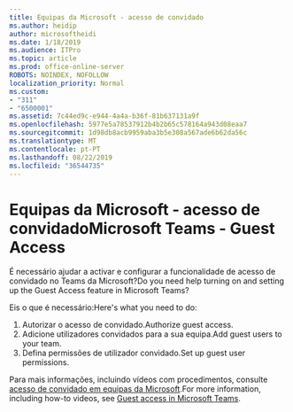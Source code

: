 ```yaml
---
title: Equipas da Microsoft - acesso de convidado
ms.author: heidip
author: microsoftheidi
ms.date: 1/18/2019
ms.audience: ITPro
ms.topic: article
ms.prod: office-online-server
ROBOTS: NOINDEX, NOFOLLOW
localization_priority: Normal
ms.custom:
- "311"
- "6500001"
ms.assetid: 7c44ed9c-e944-4a4a-b36f-81b637131a9f
ms.openlocfilehash: 5977e5a78537912b4b2b65c578164a943d08eaa7
ms.sourcegitcommit: 1d98db8acb9959aba3b5e308a567ade6b62da56c
ms.translationtype: MT
ms.contentlocale: pt-PT
ms.lasthandoff: 08/22/2019
ms.locfileid: "36544735"
---
```

# <a name="microsoft-teams---guest-access"></a><span data-ttu-id="2eabb-102">Equipas da Microsoft - acesso de convidado</span><span class="sxs-lookup"><span data-stu-id="2eabb-102">Microsoft Teams - Guest Access</span></span>

<span data-ttu-id="2eabb-103">É necessário ajudar a activar e configurar a funcionalidade de acesso de convidado no Teams da Microsoft?</span><span class="sxs-lookup"><span data-stu-id="2eabb-103">Do you need help turning on and setting up the Guest Access feature in Microsoft Teams?</span></span>

<span data-ttu-id="2eabb-104">Eis o que é necessário:</span><span class="sxs-lookup"><span data-stu-id="2eabb-104">Here's what you need to do:</span></span>

1. <span data-ttu-id="2eabb-105">Autorizar o acesso de convidado.</span><span class="sxs-lookup"><span data-stu-id="2eabb-105">Authorize guest access.</span></span>
1. <span data-ttu-id="2eabb-106">Adicione utilizadores convidados para a sua equipa.</span><span class="sxs-lookup"><span data-stu-id="2eabb-106">Add guest users to your team.</span></span>
1. <span data-ttu-id="2eabb-107">Defina permissões de utilizador convidado.</span><span class="sxs-lookup"><span data-stu-id="2eabb-107">Set up guest user permissions.</span></span>

<span data-ttu-id="2eabb-108">Para mais informações, incluindo vídeos com procedimentos, consulte [acesso de convidado em equipas da Microsoft](https://docs.microsoft.com/microsoftteams/guest-access).</span><span class="sxs-lookup"><span data-stu-id="2eabb-108">For more information, including how-to videos, see [Guest access in Microsoft Teams](https://docs.microsoft.com/microsoftteams/guest-access).</span></span>
